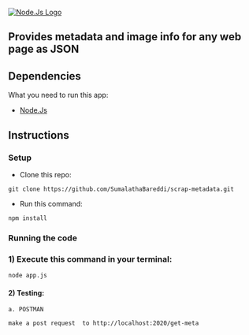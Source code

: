 [![Node.Js  Logo](http://sub1.kevinchisholm.com/blog/images/node-js-logo.png)](https://nodejs.org/)


## Provides metadata and image info for any web page as JSON 

## Dependencies

What you need to run this app:

* [Node.Js](https://nodejs.org)

## Instructions

### Setup

* Clone this repo:

```
git clone https://github.com/SumalathaBareddi/scrap-metadata.git
```

* Run this command:

```
npm install
```

### Running the code

### 1) Execute this command in your terminal:

```
node app.js
```

#### 2) Testing:

```
a. POSTMAN

make a post request  to http://localhost:2020/get-meta 
```
